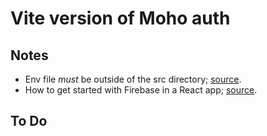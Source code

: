 # Vite version of Moho auth

## Notes

- Env file _must_ be outside of the src directory; [source](https://stackoverflow.com/a/72453980/5395435).
- How to get started with Firebase in a React app; [source](https://blog.logrocket.com/build-crud-application-react-firebase-web-sdk-v9/).

## To Do

